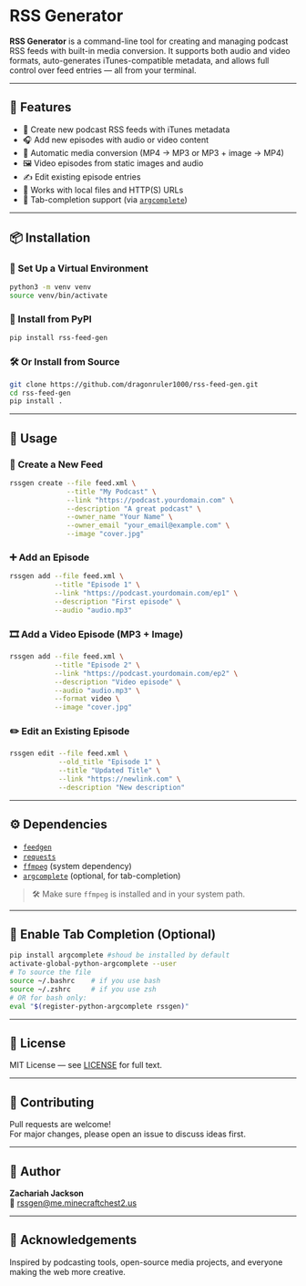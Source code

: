 # RSS Generator

**RSS Generator** is a command-line tool for creating and managing podcast RSS feeds with built-in media conversion. It supports both audio and video formats, auto-generates iTunes-compatible metadata, and allows full control over feed entries — all from your terminal.

---

## 🚀 Features

- 📡 Create new podcast RSS feeds with iTunes metadata
- 🎧 Add new episodes with audio or video content
- 🔄 Automatic media conversion (MP4 → MP3 or MP3 + image → MP4)
- 🖼️ Video episodes from static images and audio
- ✍️ Edit existing episode entries
- 📆 Works with local files and HTTP(S) URLs
- 🧠 Tab-completion support (via [`argcomplete`](https://pypi.org/project/argcomplete/))

---

## 📦 Installation

### 🔧 Set Up a Virtual Environment
```bash
python3 -m venv venv
source venv/bin/activate
```

### 📅 Install from PyPI
```bash
pip install rss-feed-gen
```

### 🛠️ Or Install from Source
```bash
git clone https://github.com/dragonruler1000/rss-feed-gen.git
cd rss-feed-gen
pip install .
```

---

## 🧪 Usage

### 📁 Create a New Feed
```bash
rssgen create --file feed.xml \
              --title "My Podcast" \
              --link "https://podcast.yourdomain.com" \
              --description "A great podcast" \
              --owner_name "Your Name" \
              --owner_email "your_email@example.com" \
              --image "cover.jpg"
```

### ➕ Add an Episode
```bash
rssgen add --file feed.xml \
           --title "Episode 1" \
           --link "https://podcast.yourdomain.com/ep1" \
           --description "First episode" \
           --audio "audio.mp3"
```

### 🎞️ Add a Video Episode (MP3 + Image)
```bash
rssgen add --file feed.xml \
           --title "Episode 2" \
           --link "https://podcast.yourdomain.com/ep2" \
           --description "Video episode" \
           --audio "audio.mp3" \
           --format video \
           --image "cover.jpg"
```

### ✏️ Edit an Existing Episode
```bash
rssgen edit --file feed.xml \
            --old_title "Episode 1" \
            --title "Updated Title" \
            --link "https://newlink.com" \
            --description "New description"
```

---

## ⚙️ Dependencies

- [`feedgen`](https://pypi.org/project/feedgen/)
- [`requests`](https://pypi.org/project/requests/)
- [`ffmpeg`](https://ffmpeg.org/) (system dependency)
- [`argcomplete`](https://pypi.org/project/argcomplete/) (optional, for tab-completion)

> 🛠️ Make sure `ffmpeg` is installed and in your system path.

---

## 🧠 Enable Tab Completion (Optional)

```bash
pip install argcomplete #shoud be installed by default
activate-global-python-argcomplete --user
# To source the file
source ~/.bashrc    # if you use bash
source ~/.zshrc     # if you use zsh
# OR for bash only:
eval "$(register-python-argcomplete rssgen)"
```

---

## 📜 License

MIT License — see [LICENSE](./LICENSE) for full text.

---

## 🤝 Contributing

Pull requests are welcome!  
For major changes, please open an issue to discuss ideas first.

---

## 👤 Author

**Zachariah Jackson**  
📧 rssgen@me.minecraftchest2.us

---

## 🙏 Acknowledgements

Inspired by podcasting tools, open-source media projects, and everyone making the web more creative.

